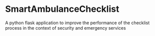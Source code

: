 # SmartAmbulanceChecklist
A python flask application to improve the performance of the checklist process in the context of security and emergency services

